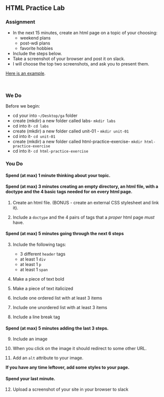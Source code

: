 ## HTML Practice Lab

### Assignment
- In the next 15 minutes, create an html page on a topic of your choosing:
    - weekend plans
    - post-wdi plans
    - favorite hobbies
- Include the steps below. 
- Take a screenshot of your browser and post it on slack.  
- I will choose the top two screenshots, and ask you to present them. 

[Here is an example](http://cartoonist-gravity-53213.bitballoon.com/).

<br />

### We Do

Before we begin: 
- cd your into `~/Desktop/ga` folder
- create (mkdir) a new folder called labs- `mkdir labs`
- cd into it- `cd labs`
- create (mkdir) a new folder called unit-01 - `mkdir unit-01`
- cd into it- `cd unit-01`
- create (mkdir) a new folder called html-practice-exercise- `mkdir html-practice-exercise`
- cd into it- `cd html-practice-exercise`

### You Do

#### Spend (at max) 1 minute thinking about your topic.

#### Spend (at max) 3 minutes creating an empty directory, an html file, with a doctype and the 4 basic tags needed for on every html page.

1. Create an html file. (BONUS - create an external CSS stylesheet and link it).

1. Include a `doctype` and the 4 pairs of tags that a *proper* html page *must* have. 

#### Spend (at max) 5 minutes going through the next 6 steps

3. Include the following tags: 
	-  3 different `header` tags
	-  at least 1 `div`
    -  at least 1 `p`
	-  at least 1 `span`

4. Make a piece of text bold 

5. Make a piece of text italicized

6. Include one ordered list with at least 3 items

7. Include one unordered list with at least 3 items

8. Include a line break tag

#### Spend (at max) 5 minutes adding the last 3 steps.

9. Include an image

10. When you click on the image it should redirect to some other URL.

11. Add an `alt` attribute to your image.

**If you have any time leftover, add some styles to your page.**

#### Spend your last minute.

12. Upload a screenshot of your site in your browser to slack
